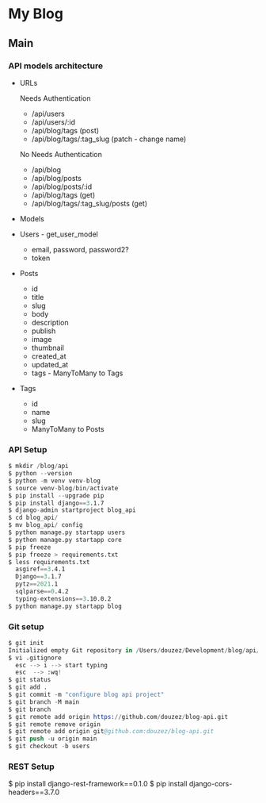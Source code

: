 # My Blog

## Main

### API models architecture

- URLs

  Needs Authentication

  - /api/users
  - /api/users/:id
  - /api/blog/tags (post)
  - /api/blog/tags/:tag_slug (patch - change name)

  No Needs Authentication

  - /api/blog
  - /api/blog/posts
  - /api/blog/posts/:id
  - /api/blog/tags (get)
  - /api/blog/tags/:tag_slug/posts (get)

- Models

- Users - get_user_model

  - email, password, password2?
  - token

- Posts

  - id
  - title
  - slug
  - body
  - description
  - publish
  - image
  - thumbnail
  - created_at
  - updated_at
  - tags - ManyToMany to Tags

- Tags

  - id
  - name
  - slug
  - ManyToMany to Posts

### API Setup

```s
$ mkdir /blog/api
$ python --version
$ python -m venv venv-blog
$ source venv-blog/bin/activate
$ pip install --upgrade pip
$ pip install django==3.1.7
$ django-admin startproject blog_api
$ cd blog_api/
$ mv blog_api/ config
$ python manage.py startapp users
$ python manage.py startapp core
$ pip freeze
$ pip freeze > requirements.txt
$ less requirements.txt
  asgiref==3.4.1
  Django==3.1.7
  pytz==2021.1
  sqlparse==0.4.2
  typing-extensions==3.10.0.2
$ python manage.py startapp blog
```

### Git setup

```s
$ git init
Initialized empty Git repository in /Users/douzez/Development/blog/api/blog_api/.git/
$ vi .gitignore
  esc --> i --> start typing
  esc  --> :wq!
$ git status
$ git add .
$ git commit -m "configure blog api project"
$ git branch -M main
$ git branch
$ git remote add origin https://github.com/douzez/blog-api.git
$ git remote remove origin
$ git remote add origin git@github.com:douzez/blog-api.git
$ git push -u origin main
$ git checkout -b users
```

### REST Setup

$ pip install django-rest-framework==0.1.0
$ pip install django-cors-headers==3.7.0
